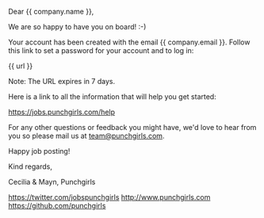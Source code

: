 Dear {{ company.name }},

We are so happy to have you on board! :-)

Your account has been created with the email {{ company.email }}. Follow this link to set a password for your account and to log in:

{{ url }}

Note: The URL expires in 7 days.

Here is a link to all the information that will help you get started:

https://jobs.punchgirls.com/help

For any other questions or feedback you might have, we'd love to hear from you so please mail us at team@punchgirls.com.

Happy job posting!

Kind regards,

Cecilia & Mayn,
Punchgirls

https://twitter.com/jobspunchgirls
http://www.punchgirls.com
https://github.com/punchgirls
